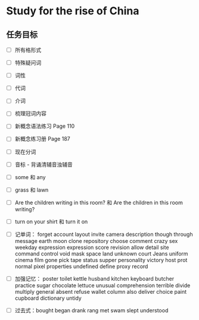 # Study for the rise of China

## 任务目标

- [ ] 所有格形式

- [ ] 特殊疑问词

- [ ] 词性

- [ ] 代词

- [ ] 介词

- [ ] 梳理冠词内容

- [ ] 新概念语法练习 Page 110

- [ ] 新概念练习册 Page 187

- [ ] 现在分词

- [ ] 音标 - 背诵清辅音浊辅音

- [ ] some 和 any

- [ ] grass 和 lawn

- [ ] Are the children writing in this room? 和 Are the children in this room writing?

- [ ] turn on your shirt 和 turn it on

- [ ] 记单词： forget account layout invite camera description though through message earth moon clone repository choose comment crazy sex weekday expression expression score revision allow detail site command control void mask space land unknown court Jeans uniform cinema film gone pick tape status supper personality victory host prot normal pixel properties undefined define proxy record

- [ ] 加强记忆： poster toilet kettle husband kitchen keyboard butcher practice sugar chocolate lettuce unusual comprehension terrible divide multiply general absent refuse wallet column also deliver choice paint cupboard dictionary untidy

- [ ] 过去式：bought began drank rang met swam slept understood
